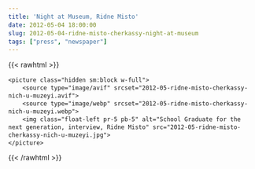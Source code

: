 ```yaml
---
title: 'Night at Museum, Ridne Misto'
date: 2012-05-04 18:00:00
slug: 2012-05-04-ridne-misto-cherkassy-night-at-museum
tags: ["press", "newspaper"]
---
```


{{< rawhtml >}}

    <picture class="hidden sm:block w-full">
        <source type="image/avif" srcset="2012-05-ridne-misto-cherkassy-nich-u-muzeyi.avif">
        <source type="image/webp" srcset="2012-05-ridne-misto-cherkassy-nich-u-muzeyi.webp">
        <img class="float-left pr-5 pb-5" alt="School Graduate for the next generation, interview, Ridne Misto" src="2012-05-ridne-misto-cherkassy-nich-u-muzeyi.jpg">
    </picture>

{{< /rawhtml >}}